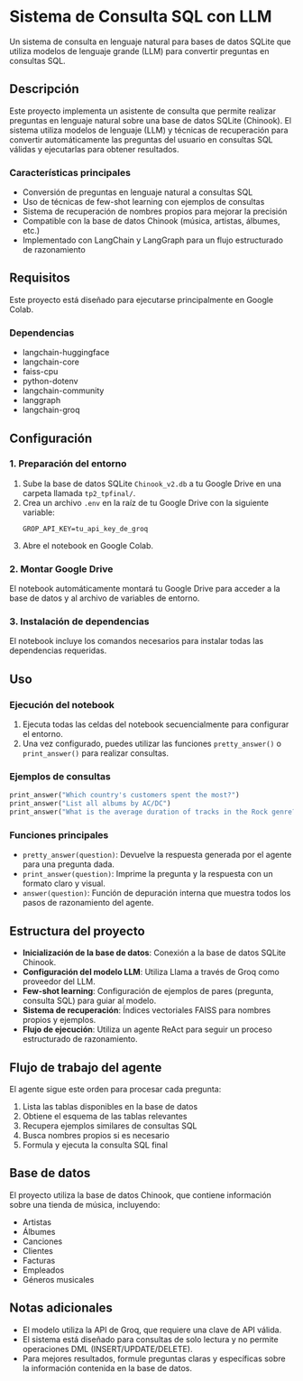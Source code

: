 # Sistema de Consulta SQL con LLM

Un sistema de consulta en lenguaje natural para bases de datos SQLite que utiliza modelos de lenguaje grande (LLM) para convertir preguntas en consultas SQL.

## Descripción

Este proyecto implementa un asistente de consulta que permite realizar preguntas en lenguaje natural sobre una base de datos SQLite (Chinook). El sistema utiliza modelos de lenguaje (LLM) y técnicas de recuperación para convertir automáticamente las preguntas del usuario en consultas SQL válidas y ejecutarlas para obtener resultados.

### Características principales

- Conversión de preguntas en lenguaje natural a consultas SQL
- Uso de técnicas de few-shot learning con ejemplos de consultas
- Sistema de recuperación de nombres propios para mejorar la precisión
- Compatible con la base de datos Chinook (música, artistas, álbumes, etc.)
- Implementado con LangChain y LangGraph para un flujo estructurado de razonamiento

## Requisitos

Este proyecto está diseñado para ejecutarse principalmente en Google Colab.

### Dependencias

- langchain-huggingface
- langchain-core
- faiss-cpu
- python-dotenv
- langchain-community
- langgraph
- langchain-groq

## Configuración

### 1. Preparación del entorno

1. Sube la base de datos SQLite `Chinook_v2.db` a tu Google Drive en una carpeta llamada `tp2_tpfinal/`.
2. Crea un archivo `.env` en la raíz de tu Google Drive con la siguiente variable:
   ```
   GROP_API_KEY=tu_api_key_de_groq
   ```
3. Abre el notebook en Google Colab.

### 2. Montar Google Drive

El notebook automáticamente montará tu Google Drive para acceder a la base de datos y al archivo de variables de entorno.

### 3. Instalación de dependencias

El notebook incluye los comandos necesarios para instalar todas las dependencias requeridas.

## Uso

### Ejecución del notebook

1. Ejecuta todas las celdas del notebook secuencialmente para configurar el entorno.
2. Una vez configurado, puedes utilizar las funciones `pretty_answer()` o `print_answer()` para realizar consultas.

### Ejemplos de consultas

```python
print_answer("Which country's customers spent the most?")
print_answer("List all albums by AC/DC")
print_answer("What is the average duration of tracks in the Rock genre?")
```

### Funciones principales

- `pretty_answer(question)`: Devuelve la respuesta generada por el agente para una pregunta dada.
- `print_answer(question)`: Imprime la pregunta y la respuesta con un formato claro y visual.
- `answer(question)`: Función de depuración interna que muestra todos los pasos de razonamiento del agente.

## Estructura del proyecto

- **Inicialización de la base de datos**: Conexión a la base de datos SQLite Chinook.
- **Configuración del modelo LLM**: Utiliza Llama a través de Groq como proveedor del LLM.
- **Few-shot learning**: Configuración de ejemplos de pares (pregunta, consulta SQL) para guiar al modelo.
- **Sistema de recuperación**: Índices vectoriales FAISS para nombres propios y ejemplos.
- **Flujo de ejecución**: Utiliza un agente ReAct para seguir un proceso estructurado de razonamiento.

## Flujo de trabajo del agente

El agente sigue este orden para procesar cada pregunta:
1. Lista las tablas disponibles en la base de datos
2. Obtiene el esquema de las tablas relevantes
3. Recupera ejemplos similares de consultas SQL
4. Busca nombres propios si es necesario
5. Formula y ejecuta la consulta SQL final

## Base de datos

El proyecto utiliza la base de datos Chinook, que contiene información sobre una tienda de música, incluyendo:
- Artistas
- Álbumes
- Canciones
- Clientes
- Facturas
- Empleados
- Géneros musicales

## Notas adicionales

- El modelo utiliza la API de Groq, que requiere una clave de API válida.
- El sistema está diseñado para consultas de solo lectura y no permite operaciones DML (INSERT/UPDATE/DELETE).
- Para mejores resultados, formule preguntas claras y específicas sobre la información contenida en la base de datos.